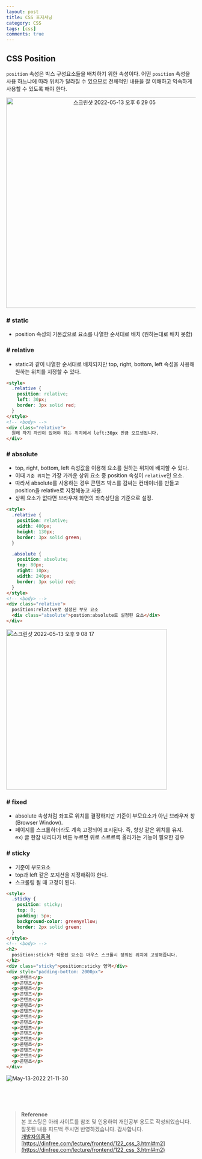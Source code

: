 ```yaml
---
layout: post
title: CSS 포지셔닝
category: CSS
tags: [css]
comments: true
---
```


## CSS Position

`position` 속성은 박스 구성요소들을 배치하기 위한 속성이다. 어떤 `position` 속성을 사용 하느냐에 따라 위치가 달라질 수 있으므로 전체적인 내용을 잘 이해하고 익숙하게 사용할 수 있도록 해야 한다.

<p align='center'><img width="560" alt="스크린샷 2022-05-13 오후 6 29 05" src="https://user-images.githubusercontent.com/76654131/168254754-aa5f52d8-da27-4e45-97dd-80a6b81a9004.png">
</p>

### # static

- position 속성의 기본값으로 요소를 나열한 순서대로 배치 (원하는대로 배치 못함)

### # relative

- static과 같이 나열한 순서대로 배치되지만 top, right, bottom, left 속성을 사용해 원하는 위치를 지정할 수 있다.

```html
<style>
  .relative {
    position: relative;
    left: 30px;
    border: 3px solid red;
  }
</style>
<!-- <body> -->
<div class="relative">
  원래 자기 자신이 있어야 하는 위치에서 left:30px 만큼 오프셋됩니다.
</div>
```

### # absolute

- top, right, bottom, left 속성값을 이용해 요소를 원하는 위치에 배치할 수 있다.
- 이때 `기준 위치`는 가장 가까운 상위 요소 중 position 속성이 `relative`인 요소.
- 따라서 absolute를 사용하는 경우 콘텐츠 박스를 감싸는 컨테이너를 만들고 position을 relative로 지정해놓고 사용.
- 상위 요소가 없다면 브라우저 화면의 좌측상단을 기준으로 설정.

```html
<style>
  .relative {
    position: relative;
    width: 400px;
    height: 130px;
    border: 3px solid green;
  }

  .absolute {
    position: absolute;
    top: 80px;
    right: 10px;
    width: 240px;
    border: 3px solid red;
  }
</style>
<!-- <body> -->
<div class="relative">
  position:relative로 설정된 부모 요소
  <div class="absolute">postion:absolute로 설정된 요소</div>
</div>
```

<img width="427" alt="스크린샷 2022-05-13 오후 9 08 17" src="https://user-images.githubusercontent.com/76654131/168280014-277412e4-fb60-436a-bef6-1af08d1c440e.png">

### # fixed

- absolute 속성처럼 좌표로 위치를 결정하지만 기준이 부모요소가 아닌 브라우저 창(Browser Window).
- 페이지를 스크롤하더라도 계속 고정되어 표시된다. 즉, 항상 같은 위치를 유지.  
  ex) 글 한참 내리다가 버튼 누르면 위로 스르르륵 올라가는 기능이 필요한 경우

### # sticky

- 기준이 부모요소
- top과 left 같은 포지션을 지정해줘야 한다.
- 스크롤링 될 때 고정이 된다.

```html
<style>
  .sticky {
    position: sticky;
    top: 0;
    padding: 5px;
    background-color: greenyellow;
    border: 2px solid green;
  }
</style>
<!-- <body> -->
<h2>
  position:stick가 적용된 요소는 마우스 스크롤시 정의된 위치에 고정해줍니다.
</h2>
<div class="sticky">position:sticky 영역</div>
<div style="padding-bottom: 2000px">
  <p>콘텐츠</p>
  <p>콘텐츠</p>
  <p>콘텐츠</p>
  <p>콘텐츠</p>
  <p>콘텐츠</p>
  <p>콘텐츠</p>
  <p>콘텐츠</p>
  <p>콘텐츠</p>
  <p>콘텐츠</p>
  <p>콘텐츠</p>
  <p>콘텐츠</p>
  <p>콘텐츠</p>
  <p>콘텐츠</p>
  <p>콘텐츠</p>
  <p>콘텐츠</p>
  <p>콘텐츠</p>
</div>
```

![May-13-2022 21-11-30](https://user-images.githubusercontent.com/76654131/168280975-e754867b-0449-42c1-a4d8-d78580c805d0.gif)

<br>
<br>
<br>

> **Reference**  
> 본 포스팅은 아래 사이트를 참조 및 인용하여 개인공부 용도로 작성되었습니다.  
> 잘못된 내용 피드백 주시면 반영하겠습니다. 감사합니다.  
> [개발자의품격](https://www.youtube.com/c/개발자의품격)  
> [https://dinfree.com/lecture/frontend/122_css_3.html#m2](https://dinfree.com/lecture/frontend/122_css_3.html#m2)
